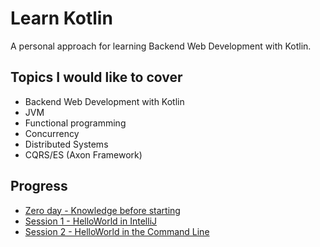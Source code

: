 # Learn Kotlin

A personal approach for learning Backend Web Development with Kotlin.

## Topics I would like to cover

- Backend Web Development with Kotlin
- JVM
- Functional programming
- Concurrency
- Distributed Systems
- CQRS/ES (Axon Framework)

## Progress

- [Zero day - Knowledge before starting](doc/progress/00.md)
- [Session 1 - HelloWorld in IntelliJ](doc/progress/01.md)
- [Session 2 - HelloWorld in the Command Line](doc/progress/02.md)
